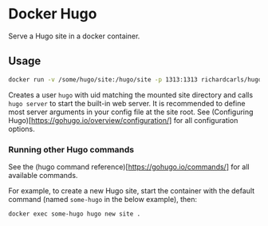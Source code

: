# Docker Hugo

Serve a Hugo site in a docker container.

## Usage
```bash
docker run -v /some/hugo/site:/hugo/site -p 1313:1313 richardcarls/hugo
```
Creates a user `hugo` with uid matching the mounted site directory and calls `hugo server` to start the built-in web server. It is recommended to define most server arguments in your config file at the site root. See (Configuring Hugo)[https://gohugo.io/overview/configuration/] for all configuration options.

### Running other Hugo commands
See the (hugo command reference)[https://gohugo.io/commands/] for all available commands.

For example, to create a new Hugo site, start the container with the default command (named `some-hugo` in the below example), then:
```bash
docker exec some-hugo hugo new site .
```
